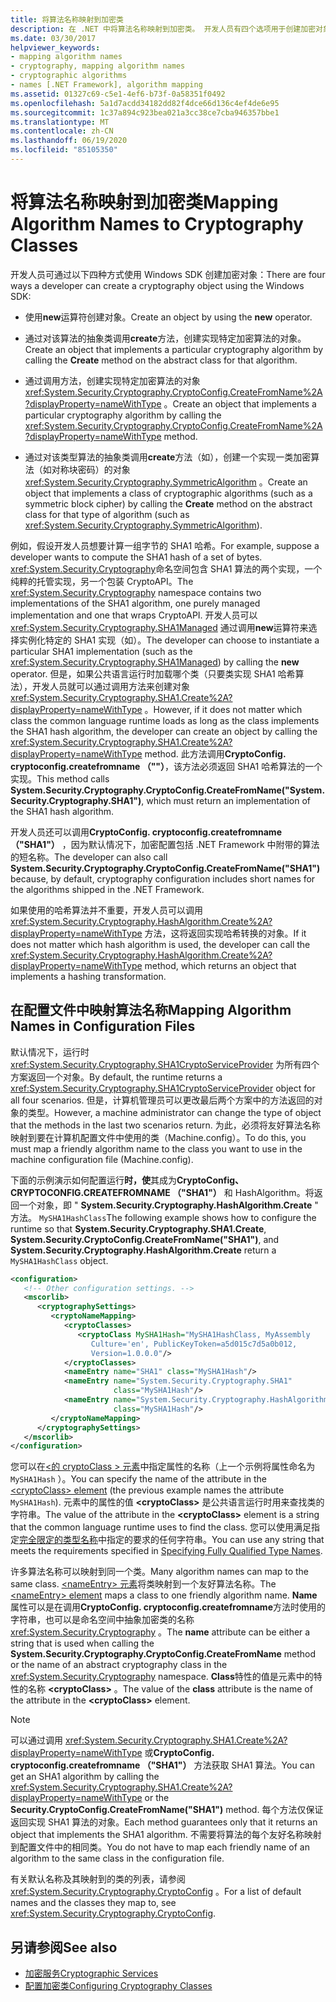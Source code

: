 ```yaml
---
title: 将算法名称映射到加密类
description: 在 .NET 中将算法名称映射到加密类。 开发人员有四个选项用于创建加密对象。
ms.date: 03/30/2017
helpviewer_keywords:
- mapping algorithm names
- cryptography, mapping algorithm names
- cryptographic algorithms
- names [.NET Framework], algorithm mapping
ms.assetid: 01327c69-c5e1-4ef6-b73f-0a58351f0492
ms.openlocfilehash: 5a1d7acdd34182dd82f4dce66d136c4ef4de6e95
ms.sourcegitcommit: 1c37a894c923bea021a3cc38ce7cba946357bbe1
ms.translationtype: MT
ms.contentlocale: zh-CN
ms.lasthandoff: 06/19/2020
ms.locfileid: "85105350"
---
```

# <a name="mapping-algorithm-names-to-cryptography-classes"></a><span data-ttu-id="64a39-104">将算法名称映射到加密类</span><span class="sxs-lookup"><span data-stu-id="64a39-104">Mapping Algorithm Names to Cryptography Classes</span></span>
<span data-ttu-id="64a39-105">开发人员可通过以下四种方式使用 Windows SDK 创建加密对象：</span><span class="sxs-lookup"><span data-stu-id="64a39-105">There are four ways a developer can create a cryptography object using the Windows SDK:</span></span>  
  
- <span data-ttu-id="64a39-106">使用**new**运算符创建对象。</span><span class="sxs-lookup"><span data-stu-id="64a39-106">Create an object by using the **new** operator.</span></span>  
  
- <span data-ttu-id="64a39-107">通过对该算法的抽象类调用**create**方法，创建实现特定加密算法的对象。</span><span class="sxs-lookup"><span data-stu-id="64a39-107">Create an object that implements a particular cryptography algorithm by calling the **Create** method on the abstract class for that algorithm.</span></span>  
  
- <span data-ttu-id="64a39-108">通过调用方法，创建实现特定加密算法的对象 <xref:System.Security.Cryptography.CryptoConfig.CreateFromName%2A?displayProperty=nameWithType> 。</span><span class="sxs-lookup"><span data-stu-id="64a39-108">Create an object that implements a particular cryptography algorithm by calling the <xref:System.Security.Cryptography.CryptoConfig.CreateFromName%2A?displayProperty=nameWithType> method.</span></span>  
  
- <span data-ttu-id="64a39-109">通过对该类型算法的抽象类调用**create**方法（如），创建一个实现一类加密算法（如对称块密码）的对象 <xref:System.Security.Cryptography.SymmetricAlgorithm> 。</span><span class="sxs-lookup"><span data-stu-id="64a39-109">Create an object that implements a class of cryptographic algorithms (such as a symmetric block cipher) by calling the **Create** method on the abstract class for that type of algorithm (such as <xref:System.Security.Cryptography.SymmetricAlgorithm>).</span></span>  
  
 <span data-ttu-id="64a39-110">例如，假设开发人员想要计算一组字节的 SHA1 哈希。</span><span class="sxs-lookup"><span data-stu-id="64a39-110">For example, suppose a developer wants to compute the SHA1 hash of a set of bytes.</span></span> <span data-ttu-id="64a39-111"><xref:System.Security.Cryptography>命名空间包含 SHA1 算法的两个实现，一个纯粹的托管实现，另一个包装 CryptoAPI。</span><span class="sxs-lookup"><span data-stu-id="64a39-111">The <xref:System.Security.Cryptography> namespace contains two implementations of the SHA1 algorithm, one purely managed implementation and one that wraps CryptoAPI.</span></span> <span data-ttu-id="64a39-112">开发人员可以 <xref:System.Security.Cryptography.SHA1Managed> 通过调用**new**运算符来选择实例化特定的 SHA1 实现（如）。</span><span class="sxs-lookup"><span data-stu-id="64a39-112">The developer can choose to instantiate a particular SHA1 implementation (such as the <xref:System.Security.Cryptography.SHA1Managed>) by calling the **new** operator.</span></span> <span data-ttu-id="64a39-113">但是，如果公共语言运行时加载哪个类（只要类实现 SHA1 哈希算法），开发人员就可以通过调用方法来创建对象 <xref:System.Security.Cryptography.SHA1.Create%2A?displayProperty=nameWithType> 。</span><span class="sxs-lookup"><span data-stu-id="64a39-113">However, if it does not matter which class the common language runtime loads as long as the class implements the SHA1 hash algorithm, the developer can create an object by calling the <xref:System.Security.Cryptography.SHA1.Create%2A?displayProperty=nameWithType> method.</span></span> <span data-ttu-id="64a39-114">此方法调用**CryptoConfig. cryptoconfig.createfromname （""）**，该方法必须返回 SHA1 哈希算法的一个实现。</span><span class="sxs-lookup"><span data-stu-id="64a39-114">This method calls **System.Security.Cryptography.CryptoConfig.CreateFromName("System.Security.Cryptography.SHA1")**, which must return an implementation of the SHA1 hash algorithm.</span></span>  
  
 <span data-ttu-id="64a39-115">开发人员还可以调用**CryptoConfig. cryptoconfig.createfromname （"SHA1"）** ，因为默认情况下，加密配置包括 .NET Framework 中附带的算法的短名称。</span><span class="sxs-lookup"><span data-stu-id="64a39-115">The developer can also call **System.Security.Cryptography.CryptoConfig.CreateFromName("SHA1")** because, by default, cryptography configuration includes short names for the algorithms shipped in the .NET Framework.</span></span>  
  
 <span data-ttu-id="64a39-116">如果使用的哈希算法并不重要，开发人员可以调用 <xref:System.Security.Cryptography.HashAlgorithm.Create%2A?displayProperty=nameWithType> 方法，这将返回实现哈希转换的对象。</span><span class="sxs-lookup"><span data-stu-id="64a39-116">If it does not matter which hash algorithm is used, the developer can call the <xref:System.Security.Cryptography.HashAlgorithm.Create%2A?displayProperty=nameWithType> method, which returns an object that implements a hashing transformation.</span></span>  
  
## <a name="mapping-algorithm-names-in-configuration-files"></a><span data-ttu-id="64a39-117">在配置文件中映射算法名称</span><span class="sxs-lookup"><span data-stu-id="64a39-117">Mapping Algorithm Names in Configuration Files</span></span>  
 <span data-ttu-id="64a39-118">默认情况下，运行时 <xref:System.Security.Cryptography.SHA1CryptoServiceProvider> 为所有四个方案返回一个对象。</span><span class="sxs-lookup"><span data-stu-id="64a39-118">By default, the runtime returns a <xref:System.Security.Cryptography.SHA1CryptoServiceProvider> object for all four scenarios.</span></span> <span data-ttu-id="64a39-119">但是，计算机管理员可以更改最后两个方案中的方法返回的对象的类型。</span><span class="sxs-lookup"><span data-stu-id="64a39-119">However, a machine administrator can change the type of object that the methods in the last two scenarios return.</span></span> <span data-ttu-id="64a39-120">为此，必须将友好算法名称映射到要在计算机配置文件中使用的类（Machine.config）。</span><span class="sxs-lookup"><span data-stu-id="64a39-120">To do this, you must map a friendly algorithm name to the class you want to use in the machine configuration file (Machine.config).</span></span>  
  
 <span data-ttu-id="64a39-121">下面的示例演示如何配置运行**时，使**其成为**CryptoConfig、CRYPTOCONFIG.CREATEFROMNAME （"SHA1"）** 和 HashAlgorithm。将返回一个对象，即 " **System.Security.Cryptography.HashAlgorithm.Create** " 方法。 `MySHA1HashClass`</span><span class="sxs-lookup"><span data-stu-id="64a39-121">The following example shows how to configure the runtime so that **System.Security.Cryptography.SHA1.Create**, **System.Security.CryptoConfig.CreateFromName("SHA1")**, and **System.Security.Cryptography.HashAlgorithm.Create** return a `MySHA1HashClass` object.</span></span>  
  
```xml  
<configuration>  
   <!-- Other configuration settings. -->  
   <mscorlib>  
      <cryptographySettings>  
         <cryptoNameMapping>  
            <cryptoClasses>  
               <cryptoClass MySHA1Hash="MySHA1HashClass, MyAssembly  
                  Culture='en', PublicKeyToken=a5d015c7d5a0b012,  
                  Version=1.0.0.0"/>  
            </cryptoClasses>  
            <nameEntry name="SHA1" class="MySHA1Hash"/>  
            <nameEntry name="System.Security.Cryptography.SHA1"  
                       class="MySHA1Hash"/>  
            <nameEntry name="System.Security.Cryptography.HashAlgorithm"  
                       class="MySHA1Hash"/>  
         </cryptoNameMapping>  
      </cryptographySettings>  
   </mscorlib>  
</configuration>  
```  
  
 <span data-ttu-id="64a39-122">您可以在[<的 cryptoClass \> 元素](./file-schema/cryptography/cryptoclass-element.md)中指定属性的名称（上一个示例将属性命名为 `MySHA1Hash` ）。</span><span class="sxs-lookup"><span data-stu-id="64a39-122">You can specify the name of the attribute in the [<cryptoClass\> element](./file-schema/cryptography/cryptoclass-element.md) (the previous example names the attribute `MySHA1Hash`).</span></span> <span data-ttu-id="64a39-123">元素中的属性的值 **\<cryptoClass>** 是公共语言运行时用来查找类的字符串。</span><span class="sxs-lookup"><span data-stu-id="64a39-123">The value of the attribute in the **\<cryptoClass>** element is a string that the common language runtime uses to find the class.</span></span> <span data-ttu-id="64a39-124">您可以使用满足指定[完全限定的类型名称](../reflection-and-codedom/specifying-fully-qualified-type-names.md)中指定的要求的任何字符串。</span><span class="sxs-lookup"><span data-stu-id="64a39-124">You can use any string that meets the requirements specified in [Specifying Fully Qualified Type Names](../reflection-and-codedom/specifying-fully-qualified-type-names.md).</span></span>  
  
 <span data-ttu-id="64a39-125">许多算法名称可以映射到同一个类。</span><span class="sxs-lookup"><span data-stu-id="64a39-125">Many algorithm names can map to the same class.</span></span> <span data-ttu-id="64a39-126">[ \<nameEntry> 元素](./file-schema/cryptography/nameentry-element.md)将类映射到一个友好算法名称。</span><span class="sxs-lookup"><span data-stu-id="64a39-126">The [\<nameEntry> element](./file-schema/cryptography/nameentry-element.md) maps a class to one friendly algorithm name.</span></span> <span data-ttu-id="64a39-127">**Name**属性可以是在调用**CryptoConfig. cryptoconfig.createfromname**方法时使用的字符串，也可以是命名空间中抽象加密类的名称 <xref:System.Security.Cryptography> 。</span><span class="sxs-lookup"><span data-stu-id="64a39-127">The **name** attribute can be either a string that is used when calling the **System.Security.Cryptography.CryptoConfig.CreateFromName** method or the name of an abstract cryptography class in the <xref:System.Security.Cryptography> namespace.</span></span> <span data-ttu-id="64a39-128">**Class**特性的值是元素中的特性的名称 **\<cryptoClass>** 。</span><span class="sxs-lookup"><span data-stu-id="64a39-128">The value of the **class** attribute is the name of the attribute in the **\<cryptoClass>** element.</span></span>  
  
> [!NOTE]
> <span data-ttu-id="64a39-129">可以通过调用 <xref:System.Security.Cryptography.SHA1.Create%2A?displayProperty=nameWithType> 或**CryptoConfig. cryptoconfig.createfromname （"SHA1"）** 方法获取 SHA1 算法。</span><span class="sxs-lookup"><span data-stu-id="64a39-129">You can get an SHA1 algorithm by calling the <xref:System.Security.Cryptography.SHA1.Create%2A?displayProperty=nameWithType> or the **Security.CryptoConfig.CreateFromName("SHA1")** method.</span></span> <span data-ttu-id="64a39-130">每个方法仅保证返回实现 SHA1 算法的对象。</span><span class="sxs-lookup"><span data-stu-id="64a39-130">Each method guarantees only that it returns an object that implements the SHA1 algorithm.</span></span> <span data-ttu-id="64a39-131">不需要将算法的每个友好名称映射到配置文件中的相同类。</span><span class="sxs-lookup"><span data-stu-id="64a39-131">You do not have to map each friendly name of an algorithm to the same class in the configuration file.</span></span>  
  
 <span data-ttu-id="64a39-132">有关默认名称及其映射到的类的列表，请参阅 <xref:System.Security.Cryptography.CryptoConfig> 。</span><span class="sxs-lookup"><span data-stu-id="64a39-132">For a list of default names and the classes they map to, see <xref:System.Security.Cryptography.CryptoConfig>.</span></span>  
  
## <a name="see-also"></a><span data-ttu-id="64a39-133">另请参阅</span><span class="sxs-lookup"><span data-stu-id="64a39-133">See also</span></span>

- [<span data-ttu-id="64a39-134">加密服务</span><span class="sxs-lookup"><span data-stu-id="64a39-134">Cryptographic Services</span></span>](../../standard/security/cryptographic-services.md)
- [<span data-ttu-id="64a39-135">配置加密类</span><span class="sxs-lookup"><span data-stu-id="64a39-135">Configuring Cryptography Classes</span></span>](configure-cryptography-classes.md)
